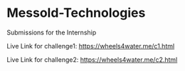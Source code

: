 # Messold-Technologies
Submissions for the Internship

Live Link for challenge1: https://wheels4water.me/c1.html

Live Link for challenge2: https://wheels4water.me/c2.html
